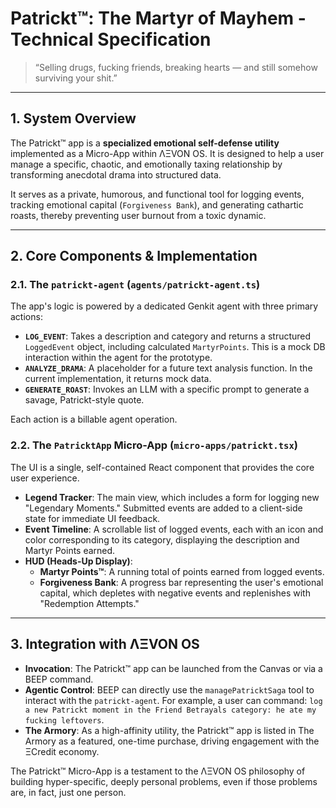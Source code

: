 # Patrickt™: The Martyr of Mayhem - Technical Specification

> “Selling drugs, fucking friends, breaking hearts — and still somehow surviving your shit.”

---

## 1. System Overview

The Patrickt™ app is a **specialized emotional self-defense utility** implemented as a Micro-App within ΛΞVON OS. It is designed to help a user manage a specific, chaotic, and emotionally taxing relationship by transforming anecdotal drama into structured data.

It serves as a private, humorous, and functional tool for logging events, tracking emotional capital (`Forgiveness Bank`), and generating cathartic roasts, thereby preventing user burnout from a toxic dynamic.

---

## 2. Core Components & Implementation

### 2.1. The `patrickt-agent` (`agents/patrickt-agent.ts`)
The app's logic is powered by a dedicated Genkit agent with three primary actions:
- **`LOG_EVENT`**: Takes a description and category and returns a structured `LoggedEvent` object, including calculated `MartyrPoints`. This is a mock DB interaction within the agent for the prototype.
- **`ANALYZE_DRAMA`**: A placeholder for a future text analysis function. In the current implementation, it returns mock data.
- **`GENERATE_ROAST`**: Invokes an LLM with a specific prompt to generate a savage, Patrickt-style quote.

Each action is a billable agent operation.

### 2.2. The `PatricktApp` Micro-App (`micro-apps/patrickt.tsx`)
The UI is a single, self-contained React component that provides the core user experience.
- **Legend Tracker**: The main view, which includes a form for logging new "Legendary Moments." Submitted events are added to a client-side state for immediate UI feedback.
- **Event Timeline**: A scrollable list of logged events, each with an icon and color corresponding to its category, displaying the description and Martyr Points earned.
- **HUD (Heads-Up Display)**:
  - **Martyr Points™**: A running total of points earned from logged events.
  - **Forgiveness Bank**: A progress bar representing the user's emotional capital, which depletes with negative events and replenishes with "Redemption Attempts."

---

## 3. Integration with ΛΞVON OS

- **Invocation**: The Patrickt™ app can be launched from the Canvas or via a BEEP command.
- **Agentic Control**: BEEP can directly use the `managePatricktSaga` tool to interact with the `patrickt-agent`. For example, a user can command: `log a new Patrickt moment in the Friend Betrayals category: he ate my fucking leftovers`.
- **The Armory**: As a high-affinity utility, the Patrickt™ app is listed in The Armory as a featured, one-time purchase, driving engagement with the ΞCredit economy.

The Patrickt™ Micro-App is a testament to the ΛΞVON OS philosophy of building hyper-specific, deeply personal problems, even if those problems are, in fact, just one person.
